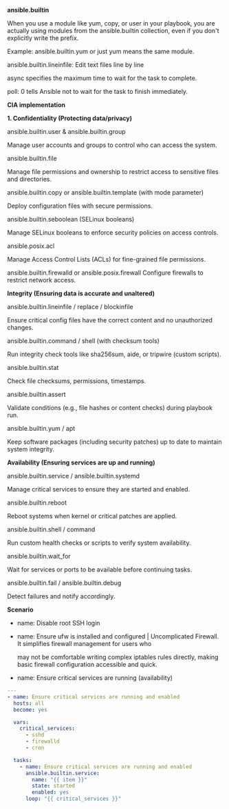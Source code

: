 **ansible.builtin**

 When you use a module like yum, copy, or user in your playbook, you are actually using modules from the ansible.builtin collection, even if you don't explicitly write the prefix.

Example: ansible.builtin.yum or just yum means the same module.

ansible.builtin.lineinfile: Edit text files line by line

async specifies the maximum time to wait for the task to complete.

poll: 0 tells Ansible not to wait for the task to finish immediately.

**CIA implementation**

**1. Confidentiality (Protecting data/privacy)**

ansible.builtin.user & ansible.builtin.group

Manage user accounts and groups to control who can access the system.

ansible.builtin.file

Manage file permissions and ownership to restrict access to sensitive files and directories.

ansible.builtin.copy or ansible.builtin.template (with mode parameter)

Deploy configuration files with secure permissions.

ansible.builtin.seboolean (SELinux booleans)

Manage SELinux booleans to enforce security policies on access controls.

ansible.posix.acl

Manage Access Control Lists (ACLs) for fine-grained file permissions.

ansible.builtin.firewalld or ansible.posix.firewall
Configure firewalls to restrict network access.

**Integrity (Ensuring data is accurate and unaltered)**

ansible.builtin.lineinfile / replace / blockinfile

Ensure critical config files have the correct content and no unauthorized changes.

ansible.builtin.command / shell (with checksum tools)

Run integrity check tools like sha256sum, aide, or tripwire (custom scripts).

ansible.builtin.stat

Check file checksums, permissions, timestamps.

ansible.builtin.assert

Validate conditions (e.g., file hashes or content checks) during playbook run.

ansible.builtin.yum / apt

Keep software packages (including security patches) up to date to maintain system integrity.

**Availability (Ensuring services are up and running)**

ansible.builtin.service / ansible.builtin.systemd

Manage critical services to ensure they are started and enabled.

ansible.builtin.reboot

Reboot systems when kernel or critical patches are applied.

ansible.builtin.shell / command

Run custom health checks or scripts to verify system availability.

ansible.builtin.wait_for

Wait for services or ports to be available before continuing tasks.

ansible.builtin.fail / ansible.builtin.debug

Detect failures and notify accordingly.

**Scenario**

- name: Disable root SSH login
- name: Ensure ufw is installed and configured | Uncomplicated Firewall. It simplifies firewall management for users who
  
  may not be comfortable writing complex iptables rules directly, making basic firewall configuration accessible and quick.

- name:  Ensure critical services are running (availability)

```yaml
---
- name: Ensure critical services are running and enabled
  hosts: all
  become: yes

  vars:
    critical_services:
      - sshd
      - firewalld
      - cron

  tasks:
    - name: Ensure critical services are running and enabled
      ansible.builtin.service:
        name: "{{ item }}"
        state: started
        enabled: yes
      loop: "{{ critical_services }}"
```





  
